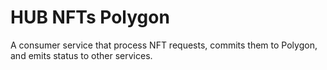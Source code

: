 # HUB NFTs Polygon

A consumer service that process NFT requests, commits them to Polygon, and emits status to other services.
